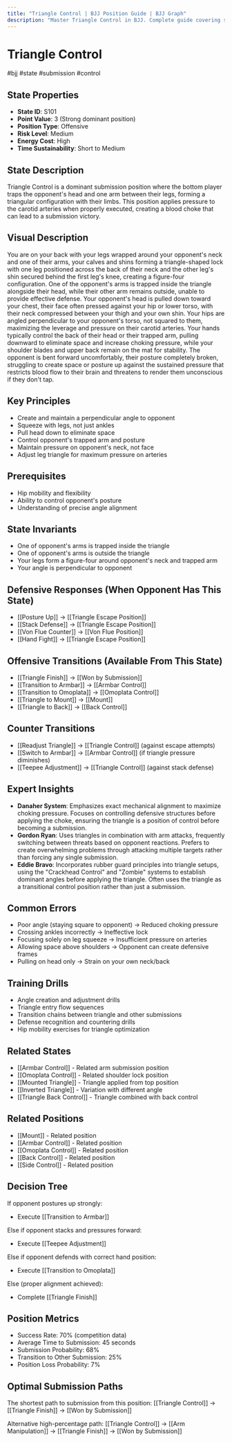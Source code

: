 ```yaml
---
title: "Triangle Control | BJJ Position Guide | BJJ Graph"
description: "Master Triangle Control in BJJ. Complete guide covering setup, control, escapes, and transitions. Success rate: 70%."
---
```




<!-- Schema Markup for SEO -->
<script type="application/ld+json">
{
  "@context": "https://schema.org",
  "@type": "HowTo",
  "name": "How to Use Triangle Control in BJJ",
  "description": "Complete guide to executing techniques and transitions from Triangle Control.",
  "step": [
    {
      "@type": "HowToStep",
      "name": "Execute Triangle Finish",
      "text": "From this position, execute Triangle Finish to transition to Won by Submission.",
      "position": 1
    },
    {
      "@type": "HowToStep",
      "name": "Execute Transition to Armbar",
      "text": "From this position, execute Transition to Armbar to transition to Armbar Control.",
      "position": 2
    },
    {
      "@type": "HowToStep",
      "name": "Execute Transition to Omoplata",
      "text": "From this position, execute Transition to Omoplata to transition to Omoplata Control.",
      "position": 3
    },
    {
      "@type": "HowToStep",
      "name": "Execute Triangle to Mount",
      "text": "From this position, execute Triangle to Mount to transition to Mount.",
      "position": 4
    },
    {
      "@type": "HowToStep",
      "name": "Execute Triangle to Back",
      "text": "From this position, execute Triangle to Back to transition to Back Control.",
      "position": 5
    }
  ],
  "tool": [
    "BJJ Gi or No-Gi attire",
    "Training partner",
    "Mat space"
  ],
  "totalTime": "PT5M"
}
</script>
<script type="application/ld+json">
{
  "@context": "https://schema.org",
  "@type": "BreadcrumbList",
  "itemListElement": [
    {
      "@type": "ListItem",
      "position": 1,
      "name": "Home",
      "item": "https://bjjgraph.com/"
    },
    {
      "@type": "ListItem",
      "position": 2,
      "name": "Positions",
      "item": "https://bjjgraph.com/positions/"
    },
    {
      "@type": "ListItem",
      "position": 3,
      "name": "Triangle Control",
      "item": "https://bjjgraph.com/positions/triangle-control"
    }
  ]
}
</script>



<script type="application/ld+json">
{
  "@context": "https://schema.org",
  "@type": "WebPage",
  "name": "Triangle Control",
  "description": "Master Triangle Control in BJJ. Complete guide covering setup, control, escapes, and transitions. Success rate: 70%.",
  "url": "https://bjjgraph.com/positions/triangle-control",
  "isPartOf": {
    "@type": "WebSite",
    "name": "BJJ Graph",
    "url": "https://bjjgraph.com"
  }
}
</script>

# Triangle Control
#bjj #state #submission #control

## State Properties
- **State ID**: S101
- **Point Value**: 3 (Strong dominant position)
- **Position Type**: Offensive
- **Risk Level**: Medium
- **Energy Cost**: High
- **Time Sustainability**: Short to Medium

## State Description
Triangle Control is a dominant submission position where the bottom player traps the opponent's head and one arm between their legs, forming a triangular configuration with their limbs. This position applies pressure to the carotid arteries when properly executed, creating a blood choke that can lead to a submission victory.

## Visual Description

You are on your back with your legs wrapped around your opponent's neck and one of their arms, your calves and shins forming a triangle-shaped lock with one leg positioned across the back of their neck and the other leg's shin secured behind the first leg's knee, creating a figure-four configuration. One of the opponent's arms is trapped inside the triangle alongside their head, while their other arm remains outside, unable to provide effective defense. Your opponent's head is pulled down toward your chest, their face often pressed against your hip or lower torso, with their neck compressed between your thigh and your own shin. Your hips are angled perpendicular to your opponent's torso, not squared to them, maximizing the leverage and pressure on their carotid arteries. Your hands typically control the back of their head or their trapped arm, pulling downward to eliminate space and increase choking pressure, while your shoulder blades and upper back remain on the mat for stability. The opponent is bent forward uncomfortably, their posture completely broken, struggling to create space or posture up against the sustained pressure that restricts blood flow to their brain and threatens to render them unconscious if they don't tap.

## Key Principles
- Create and maintain a perpendicular angle to opponent
- Squeeze with legs, not just ankles
- Pull head down to eliminate space
- Control opponent's trapped arm and posture
- Maintain pressure on opponent's neck, not face
- Adjust leg triangle for maximum pressure on arteries

## Prerequisites
- Hip mobility and flexibility
- Ability to control opponent's posture
- Understanding of precise angle alignment

## State Invariants
- One of opponent's arms is trapped inside the triangle
- One of opponent's arms is outside the triangle
- Your legs form a figure-four around opponent's neck and trapped arm
- Your angle is perpendicular to opponent

## Defensive Responses (When Opponent Has This State)
- [[Posture Up]] → [[Triangle Escape Position]]
- [[Stack Defense]] → [[Triangle Escape Position]]
- [[Von Flue Counter]] → [[Von Flue Position]]
- [[Hand Fight]] → [[Triangle Escape Position]]

## Offensive Transitions (Available From This State)
- [[Triangle Finish]] → [[Won by Submission]]
- [[Transition to Armbar]] → [[Armbar Control]]
- [[Transition to Omoplata]] → [[Omoplata Control]]
- [[Triangle to Mount]] → [[Mount]]
- [[Triangle to Back]] → [[Back Control]]

## Counter Transitions
- [[Readjust Triangle]] → [[Triangle Control]] (against escape attempts)
- [[Switch to Armbar]] → [[Armbar Control]] (if triangle pressure diminishes)
- [[Teepee Adjustment]] → [[Triangle Control]] (against stack defense)

## Expert Insights
- **Danaher System**: Emphasizes exact mechanical alignment to maximize choking pressure. Focuses on controlling defensive structures before applying the choke, ensuring the triangle is a position of control before becoming a submission.
- **Gordon Ryan**: Uses triangles in combination with arm attacks, frequently switching between threats based on opponent reactions. Prefers to create overwhelming problems through attacking multiple targets rather than forcing any single submission.
- **Eddie Bravo**: Incorporates rubber guard principles into triangle setups, using the "Crackhead Control" and "Zombie" systems to establish dominant angles before applying the triangle. Often uses the triangle as a transitional control position rather than just a submission.

## Common Errors
- Poor angle (staying square to opponent) → Reduced choking pressure
- Crossing ankles incorrectly → Ineffective lock
- Focusing solely on leg squeeze → Insufficient pressure on arteries
- Allowing space above shoulders → Opponent can create defensive frames
- Pulling on head only → Strain on your own neck/back

## Training Drills
- Angle creation and adjustment drills
- Triangle entry flow sequences
- Transition chains between triangle and other submissions
- Defense recognition and countering drills
- Hip mobility exercises for triangle optimization

## Related States
- [[Armbar Control]] - Related arm submission position
- [[Omoplata Control]] - Related shoulder lock position
- [[Mounted Triangle]] - Triangle applied from top position
- [[Inverted Triangle]] - Variation with different angle
- [[Triangle Back Control]] - Triangle combined with back control


## Related Positions

- [[Mount]] - Related position
- [[Armbar Control]] - Related position
- [[Omoplata Control]] - Related position
- [[Back Control]] - Related position
- [[Side Control]] - Related position

## Decision Tree
If opponent postures up strongly:
- Execute [[Transition to Armbar]]

Else if opponent stacks and pressures forward:
- Execute [[Teepee Adjustment]]

Else if opponent defends with correct hand position:
- Execute [[Transition to Omoplata]]

Else (proper alignment achieved):
- Complete [[Triangle Finish]]

## Position Metrics
- Success Rate: 70% (competition data)
- Average Time to Submission: 45 seconds
- Submission Probability: 68%
- Transition to Other Submission: 25%
- Position Loss Probability: 7%

## Optimal Submission Paths
The shortest path to submission from this position:
[[Triangle Control]] → [[Triangle Finish]] → [[Won by Submission]]

Alternative high-percentage path:
[[Triangle Control]] → [[Arm Manipulation]] → [[Triangle Finish]] → [[Won by Submission]]
